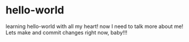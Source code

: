 # hello-world
learning hello-world with all my heart!
now I need to talk more about me! Lets make and commit changes right now, baby!!!
